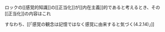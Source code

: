 ロックの[[感覚的知識]]の[[正当化]]が[[内在主義]]的であると考えるとき、その[[正当化]]の内容はこれ

すなわち、[[「感覚の観念は記憶ではなく感覚に由来すると気づく(4.2.14)」]]
